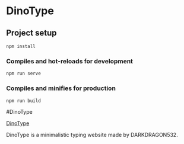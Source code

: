 # DinoType

## Project setup
```
npm install
```

### Compiles and hot-reloads for development
```
npm run serve
```

### Compiles and minifies for production
```
npm run build
```

#DinoType

[DinoType](https://www.dinotype.ml/)

DinoType is a minimalistic typing website made by DARKDRAGON532.